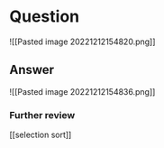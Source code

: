 # Question
![[Pasted image 20221212154820.png]]
## Answer
![[Pasted image 20221212154836.png]]
### Further review
[[selection sort]]